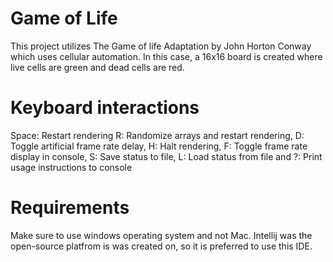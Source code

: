 # Game of Life
This project utilizes The Game of life Adaptation by John Horton Conway which uses cellular automation. In this case, a 16x16 board is created where live cells are green and dead cells are red.

# Keyboard interactions
Space: Restart rendering
R: Randomize arrays and restart rendering, 
D: Toggle artificial frame rate delay, 
H: Halt rendering, 
F: Toggle frame rate display in console, 
S: Save status to file,
L: Load status from file and
?: Print usage instructions to console

# Requirements
Make sure to use windows operating system and not Mac. Intellij was the open-source platfrom is was created on, so it is preferred to use this IDE.
